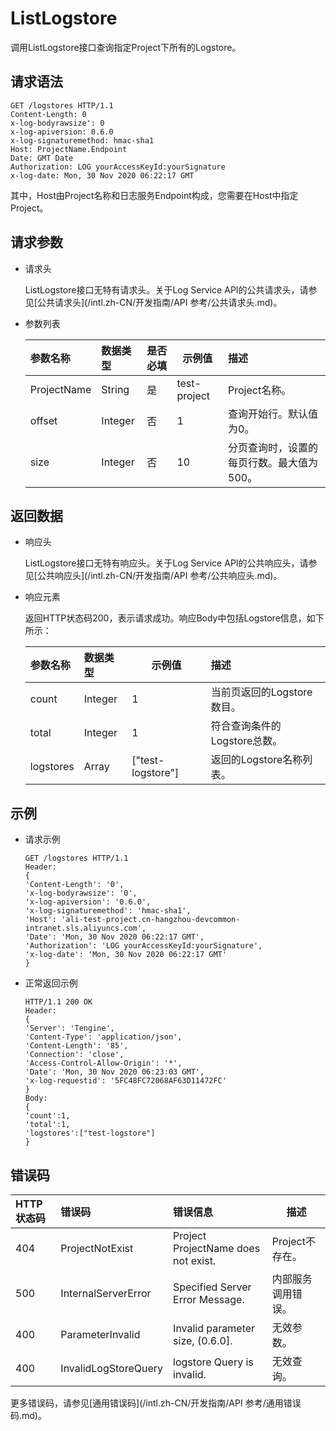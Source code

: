 # ListLogstore

调用ListLogstore接口查询指定Project下所有的Logstore。

## 请求语法

```
GET /logstores HTTP/1.1
Content-Length: 0
x-log-bodyrawsize': 0
x-log-apiversion: 0.6.0
x-log-signaturemethod: hmac-sha1
Host: ProjectName.Endpoint
Date: GMT Date
Authorization: LOG yourAccessKeyId:yourSignature
x-log-date: Mon, 30 Nov 2020 06:22:17 GMT         
```

其中，Host由Project名称和日志服务Endpoint构成，您需要在Host中指定Project。

## 请求参数

-   请求头

    ListLogstore接口无特有请求头。关于Log Service API的公共请求头，请参见[公共请求头](/intl.zh-CN/开发指南/API 参考/公共请求头.md)。

-   参数列表

    |参数名称|数据类型|是否必填|示例值|描述|
    |:---|:---|:---|---|:-|
    |ProjectName|String|是|test-project|Project名称。|
    |offset|Integer|否|1|查询开始行。默认值为0。|
    |size|Integer|否|10|分页查询时，设置的每页行数。最大值为500。|


## 返回数据

-   响应头

    ListLogstore接口无特有响应头。关于Log Service API的公共响应头，请参见[公共响应头](/intl.zh-CN/开发指南/API 参考/公共响应头.md)。

-   响应元素

    返回HTTP状态码200，表示请求成功。响应Body中包括Logstore信息，如下所示：

    |参数名称|数据类型|示例值|描述|
    |:---|:---|---|:-|
    |count|Integer|1|当前页返回的Logstore数目。|
    |total|Integer|1|符合查询条件的Logstore总数。|
    |logstores|Array|\["test-logstore"\]|返回的Logstore名称列表。|


## 示例

-   请求示例

    ```
    GET /logstores HTTP/1.1
    Header: 
    {
    'Content-Length': '0',
    'x-log-bodyrawsize': '0',
    'x-log-apiversion': '0.6.0',
    'x-log-signaturemethod': 'hmac-sha1',
    'Host': 'ali-test-project.cn-hangzhou-devcommon-intranet.sls.aliyuncs.com',
    'Date': 'Mon, 30 Nov 2020 06:22:17 GMT',
    'Authorization': 'LOG yourAccessKeyId:yourSignature',
    'x-log-date': 'Mon, 30 Nov 2020 06:22:17 GMT'
    }
    ```

-   正常返回示例

    ```
    HTTP/1.1 200 OK
    Header: 
    {
    'Server': 'Tengine',
    'Content-Type': 'application/json',
    'Content-Length': '85',
    'Connection': 'close',
    'Access-Control-Allow-Origin': '*',
    'Date': 'Mon, 30 Nov 2020 06:23:03 GMT',
    'x-log-requestid': '5FC48FC72068AF63D11472FC'
    }
    Body:
    {
    'count':1,
    'total':1,
    'logstores':["test-logstore"]
    }
    ```


## 错误码

|HTTP状态码|错误码|错误信息|描述|
|:------|:--|:---|--|
|404|ProjectNotExist|Project ProjectName does not exist.|Project不存在。|
|500|InternalServerError|Specified Server Error Message.|内部服务调用错误。|
|400|ParameterInvalid|Invalid parameter size, \(0.6.0\].|无效参数。|
|400|InvalidLogStoreQuery|logstore Query is invalid.|无效查询。|

更多错误码，请参见[通用错误码](/intl.zh-CN/开发指南/API 参考/通用错误码.md)。

